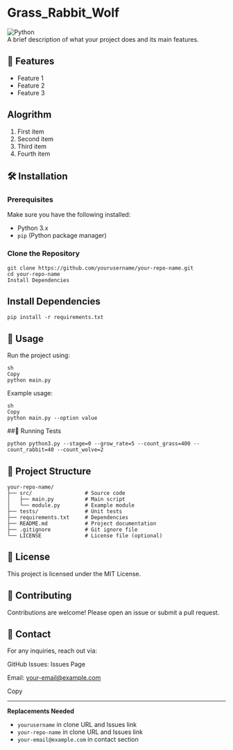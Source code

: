 # Grass_Rabbit_Wolf

![Python](https://img.shields.io/badge/Python-3.x-blue.svg)  
A brief description of what your project does and its main features.

## 📌 Features

- Feature 1  
- Feature 2  
- Feature 3  

## Alogrithm 
1. First item
2. Second item
3. Third item
4. Fourth item

## 🛠 Installation

### Prerequisites
Make sure you have the following installed:

- Python 3.x  
- `pip` (Python package manager)

### Clone the Repository
```
git clone https://github.com/yourusername/your-repo-name.git
cd your-repo-name
Install Dependencies
```
## Install Dependencies
```
pip install -r requirements.txt
```
## 🚀 Usage

Run the project using:
```
sh
Copy
python main.py
```
Example usage:
```
sh
Copy
python main.py --option value
```

##🧪 Running Tests
```
python python3.py --stage=0 --grow_rate=5 --count_grass=400 --count_rabbit=40 --count_wolve=2 
```

## 📂 Project Structure
```
your-repo-name/
├── src/                 # Source code
│   ├── main.py          # Main script
│   └── module.py        # Example module
├── tests/               # Unit tests
├── requirements.txt     # Dependencies
├── README.md            # Project documentation
├── .gitignore           # Git ignore file
└── LICENSE              # License file (optional)
```
## 📜 License
This project is licensed under the MIT License.

## 🤝 Contributing
Contributions are welcome! Please open an issue or submit a pull request.

## 📧 Contact
For any inquiries, reach out via:

GitHub Issues: Issues Page

Email: your-email@example.com

Copy

---

**Replacements Needed**  
- `yourusername` in clone URL and Issues link
- `your-repo-name` in clone URL and Issues link
- `your-email@example.com` in contact section
